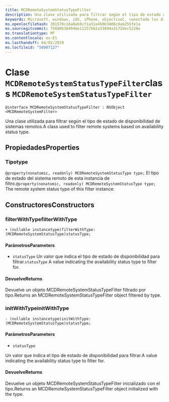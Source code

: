```yaml
---
title: MCDRemoteSystemStatusTypeFilter
description: Una clase utilizada para filtrar según el tipo de estado de disponibilidad de sistemas remotos.
keywords: Microsoft, windows, iOS, iPhone, objectiveC, conectado los dispositivos, proyecto Roma
ms.openlocfilehash: 201570c16a8eb9cf1a31e450b3408c8ab255fe1a
ms.sourcegitcommit: 75680b384946e11257bb2a33044a3172dec5220e
ms.translationtype: MT
ms.contentlocale: es-ES
ms.lasthandoff: 04/02/2019
ms.locfileid: "58907127"
---
```

# <a name="class-mcdremotesystemstatustypefilter"></a><span data-ttu-id="a9802-104">Clase `MCDRemoteSystemStatusTypeFilter`</span><span class="sxs-lookup"><span data-stu-id="a9802-104">class `MCDRemoteSystemStatusTypeFilter`</span></span>

```
@interface MCDRemoteSystemStatusTypeFilter : NSObject <MCDRemoteSystemFilter>
```

<span data-ttu-id="a9802-105">Una clase utilizada para filtrar según el tipo de estado de disponibilidad de sistemas remotos.</span><span class="sxs-lookup"><span data-stu-id="a9802-105">A class used to filter remote systems based on availability status type.</span></span>

## <a name="properties"></a><span data-ttu-id="a9802-106">Propiedades</span><span class="sxs-lookup"><span data-stu-id="a9802-106">Properties</span></span>

### <a name="type"></a><span data-ttu-id="a9802-107">Tipo</span><span class="sxs-lookup"><span data-stu-id="a9802-107">type</span></span>
<span data-ttu-id="a9802-108">`@property(nonatomic, readonly) MCDRemoteSystemStatusType type;` El tipo de estado del sistema remoto de esta instancia de filtro.</span><span class="sxs-lookup"><span data-stu-id="a9802-108">`@property(nonatomic, readonly) MCDRemoteSystemStatusType type;` The remote system status type of this filter instance.</span></span>

## <a name="constructors"></a><span data-ttu-id="a9802-109">Constructores</span><span class="sxs-lookup"><span data-stu-id="a9802-109">Constructors</span></span>

### <a name="filterwithtype"></a><span data-ttu-id="a9802-110">filterWithType</span><span class="sxs-lookup"><span data-stu-id="a9802-110">filterWithType</span></span>
`+ (nullable instancetype)filterWithType:(MCDRemoteSystemStatusType)statusType;`

#### <a name="parameters"></a><span data-ttu-id="a9802-111">Parámetros</span><span class="sxs-lookup"><span data-stu-id="a9802-111">Parameters</span></span> 
* <span data-ttu-id="a9802-112">`statusType` Un valor que indica el tipo de estado de disponibilidad para filtrar.</span><span class="sxs-lookup"><span data-stu-id="a9802-112">`statusType` A value indicating the availability status type to filter for.</span></span>

#### <a name="returns"></a><span data-ttu-id="a9802-113">Devuelve</span><span class="sxs-lookup"><span data-stu-id="a9802-113">Returns</span></span>
<span data-ttu-id="a9802-114">Devuelve un objeto MCDRemoteSystemStatusTypeFilter filtrado por tipo.</span><span class="sxs-lookup"><span data-stu-id="a9802-114">Returns an MCDRemoteSystemStatusTypeFilter object filtered by type.</span></span>

### <a name="initwithtype"></a><span data-ttu-id="a9802-115">initWithType</span><span class="sxs-lookup"><span data-stu-id="a9802-115">initWithType</span></span>
`- (nullable instancetype)initWithType:(MCDRemoteSystemStatusType)statusType;`

#### <a name="parameters"></a><span data-ttu-id="a9802-116">Parámetros</span><span class="sxs-lookup"><span data-stu-id="a9802-116">Parameters</span></span> 
* `statusType` 

<span data-ttu-id="a9802-117">Un valor que indica el tipo de estado de disponibilidad para filtrar.</span><span class="sxs-lookup"><span data-stu-id="a9802-117">A value indicating the availability status type to filter for.</span></span>

#### <a name="returns"></a><span data-ttu-id="a9802-118">Devuelve</span><span class="sxs-lookup"><span data-stu-id="a9802-118">Returns</span></span>
<span data-ttu-id="a9802-119">Devuelve un objeto MCDRemoteSystemStatusTypeFilter inicializado con el tipo.</span><span class="sxs-lookup"><span data-stu-id="a9802-119">Returns an MCDRemoteSystemStatusTypeFilter object initialized with the type.</span></span>